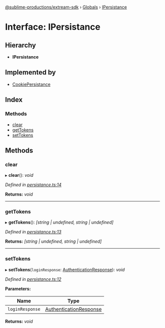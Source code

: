 [@sublime-productions/extream-sdk](../README.md) › [Globals](../globals.md) › [IPersistance](ipersistance.md)

# Interface: IPersistance

## Hierarchy

* **IPersistance**

## Implemented by

* [CookiePersistance](../classes/cookiepersistance.md)

## Index

### Methods

* [clear](ipersistance.md#clear)
* [getTokens](ipersistance.md#gettokens)
* [setTokens](ipersistance.md#settokens)

## Methods

###  clear

▸ **clear**(): *void*

*Defined in [persistance.ts:14](https://github.com/Extream-SaaS/ex-sdk/blob/ff4c1d0/src/persistance.ts#L14)*

**Returns:** *void*

___

###  getTokens

▸ **getTokens**(): *[string | undefined, string | undefined]*

*Defined in [persistance.ts:13](https://github.com/Extream-SaaS/ex-sdk/blob/ff4c1d0/src/persistance.ts#L13)*

**Returns:** *[string | undefined, string | undefined]*

___

###  setTokens

▸ **setTokens**(`loginResponse`: [AuthenticationResponse](authenticationresponse.md)): *void*

*Defined in [persistance.ts:12](https://github.com/Extream-SaaS/ex-sdk/blob/ff4c1d0/src/persistance.ts#L12)*

**Parameters:**

Name | Type |
------ | ------ |
`loginResponse` | [AuthenticationResponse](authenticationresponse.md) |

**Returns:** *void*
